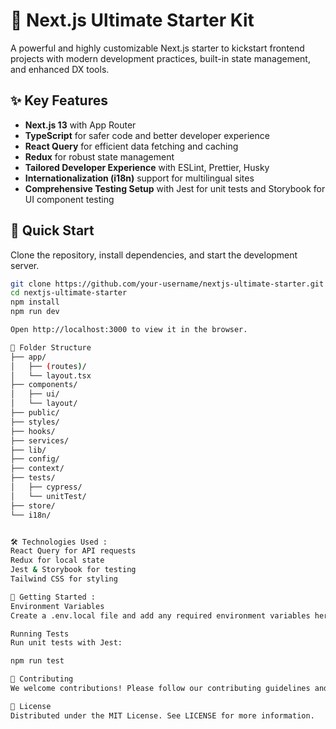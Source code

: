 # 🚀 Next.js Ultimate Starter Kit

A powerful and highly customizable Next.js starter to kickstart frontend projects with modern development practices, built-in state management, and enhanced DX tools.

## ✨ Key Features

- **Next.js 13** with App Router
- **TypeScript** for safer code and better developer experience
- **React Query** for efficient data fetching and caching
- **Redux** for robust state management
- **Tailored Developer Experience** with ESLint, Prettier, Husky
- **Internationalization (i18n)** support for multilingual sites
- **Comprehensive Testing Setup** with Jest for unit tests and Storybook for UI component testing

## 🚀 Quick Start

Clone the repository, install dependencies, and start the development server.

```bash
git clone https://github.com/your-username/nextjs-ultimate-starter.git
cd nextjs-ultimate-starter
npm install
npm run dev

Open http://localhost:3000 to view it in the browser.

📂 Folder Structure
├── app/
│   ├── (routes)/
│   └── layout.tsx
├── components/
│   ├── ui/
│   └── layout/
├── public/
├── styles/
├── hooks/
├── services/
├── lib/
├── config/
├── context/
├── tests/
│   ├── cypress/
│   └── unitTest/
├── store/
└── i18n/


🛠️ Technologies Used :
React Query for API requests
Redux for local state
Jest & Storybook for testing
Tailwind CSS for styling

🏁 Getting Started :
Environment Variables
Create a .env.local file and add any required environment variables here.

Running Tests
Run unit tests with Jest:

npm run test

🤝 Contributing
We welcome contributions! Please follow our contributing guidelines and adhere to the code of conduct.

📝 License
Distributed under the MIT License. See LICENSE for more information.